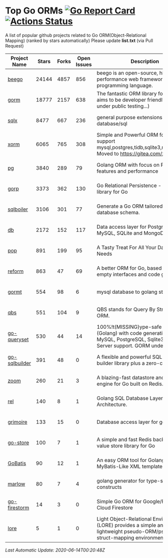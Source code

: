 # Top Go ORMs [![Go Report Card](https://goreportcard.com/badge/github.com/d-tsuji/awesome-go-orms)](https://goreportcard.com/report/github.com/d-tsuji/awesome-go-orms) [![Actions Status](https://github.com/d-tsuji/awesome-go-orms/workflows/CI/badge.svg)](https://github.com/d-tsuji/awesome-go-orms/actions)
A list of popular github projects related to Go ORM(Object-Relational Mapping) (ranked by stars automatically)
Please update **list.txt** (via Pull Request)

| Project Name | Stars | Forks | Open Issues | Description | Last Update |
| ------------ | ----- | ----- | ----------- | ----------- | ----------- |
| [beego](https://github.com/astaxie/beego) | 24144 | 4857 | 856 | beego is an open-source, high-performance web framework for the Go programming language. | 2020-06-13 20:10:35 |
| [gorm](https://github.com/go-gorm/gorm) | 18777 | 2157 | 638 | The fantastic ORM library for Golang, aims to be developer friendly (v2 is under public testing...) | 2020-06-13 18:39:06 |
| [sqlx](https://github.com/jmoiron/sqlx) | 8477 | 667 | 236 | general purpose extensions to golang's database/sql | 2020-06-13 20:03:30 |
| [xorm](https://github.com/go-xorm/xorm) | 6065 | 765 | 308 | Simple and Powerful ORM for Go, support mysql,postgres,tidb,sqlite3,mssql,oracle, Moved to https://gitea.com/xorm/xorm | 2020-06-13 16:54:33 |
| [pg](https://github.com/go-pg/pg) | 3840 | 289 | 79 | Golang ORM with focus on PostgreSQL features and performance | 2020-06-13 17:47:45 |
| [gorp](https://github.com/go-gorp/gorp) | 3373 | 362 | 130 | Go Relational Persistence - an ORM-ish library for Go | 2020-06-13 09:56:11 |
| [sqlboiler](https://github.com/volatiletech/sqlboiler) | 3106 | 301 | 77 | Generate a Go ORM tailored to your database schema. | 2020-06-13 22:03:33 |
| [db](https://github.com/upper/db) | 2172 | 152 | 117 | Data access layer for PostgreSQL, MySQL, SQLite and MongoDB. | 2020-06-12 10:57:43 |
| [pop](https://github.com/gobuffalo/pop) | 891 | 199 | 95 | A Tasty Treat For All Your Database Needs | 2020-06-13 22:55:39 |
| [reform](https://github.com/go-reform/reform) | 863 | 47 | 69 | A better ORM for Go, based on non-empty interfaces and code generation. | 2020-06-11 21:24:57 |
| [gormt](https://github.com/xxjwxc/gormt) | 554 | 98 | 6 | mysql database to golang struct | 2020-06-13 17:38:55 |
| [qbs](https://github.com/coocood/qbs) | 551 | 104 | 9 | QBS stands for Query By Struct. A Go ORM. | 2020-05-25 15:49:13 |
| [go-queryset](https://github.com/jirfag/go-queryset) | 530 | 44 | 14 | 100%!t(MISSING)ype-safe ORM for Go (Golang) with code generation and MySQL, PostgreSQL, Sqlite3, SQL Server support. GORM under the hood. | 2020-06-11 15:51:24 |
| [go-sqlbuilder](https://github.com/huandu/go-sqlbuilder) | 391 | 48 | 0 | A flexible and powerful SQL string builder library plus a zero-config ORM. | 2020-06-12 10:27:42 |
| [zoom](https://github.com/albrow/zoom) | 260 | 21 | 3 | A blazing-fast datastore and querying engine for Go built on Redis. | 2020-05-19 08:35:32 |
| [rel](https://github.com/Fs02/rel) | 140 | 8 | 1 | Golang SQL Database Layer for Layered Architecture. | 2020-06-13 14:54:40 |
| [grimoire](https://github.com/Fs02/grimoire) | 133 | 15 | 0 | Database access layer for golang | 2020-06-11 13:37:24 |
| [go-store](https://github.com/gosuri/go-store) | 100 | 7 | 1 | A simple and fast Redis backed key-value store library for Go | 2020-03-26 16:05:22 |
| [GoBatis](https://github.com/runner-mei/GoBatis) | 90 | 12 | 1 | An easy ORM tool for Golang, support MyBatis-Like XML template SQL | 2020-06-12 05:40:08 |
| [marlow](https://github.com/dadleyy/marlow) | 80 | 7 | 4 | golang generator for type-safe sql api constructs | 2020-05-24 15:23:38 |
| [go-firestorm](https://github.com/jschoedt/go-firestorm) | 14 | 3 | 0 | Simple Go ORM for Google/Firebase Cloud Firestore | 2020-05-10 22:10:37 |
| [lore](https://github.com/abrahambotros/lore) | 5 | 1 | 0 | Light Object-Relational Environment (LORE) provides a simple and lightweight pseudo-ORM/pseudo-struct-mapping environment for Go | 2020-05-26 18:34:16 |

*Last Automatic Update: 2020-06-14T00:20:48Z*